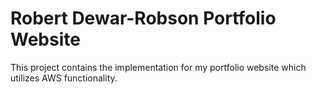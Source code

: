 # Robert Dewar-Robson Portfolio Website
This project contains the implementation for my portfolio website which utilizes AWS functionality.
